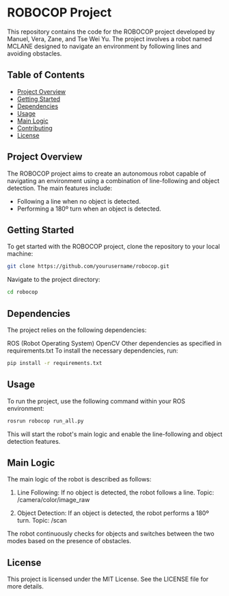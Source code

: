 # ROBOCOP Project

This repository contains the code for the ROBOCOP project developed by Manuel, Vera, Zane, and Tse Wei Yu. The project involves a robot named MCLANE designed to navigate an environment by following lines and avoiding obstacles.

## Table of Contents
- [Project Overview](#project-overview)
- [Getting Started](#getting-started)
- [Dependencies](#dependencies)
- [Usage](#usage)
- [Main Logic](#main-logic)
- [Contributing](#contributing)
- [License](#license)

## Project Overview

The ROBOCOP project aims to create an autonomous robot capable of navigating an environment using a combination of line-following and object detection. The main features include:
- Following a line when no object is detected.
- Performing a 180º turn when an object is detected.

## Getting Started

To get started with the ROBOCOP project, clone the repository to your local machine:

```bash
git clone https://github.com/yourusername/robocop.git
```

Navigate to the project directory:
```bash
cd robocop
```

## Dependencies

The project relies on the following dependencies:

ROS (Robot Operating System)
OpenCV
Other dependencies as specified in requirements.txt
To install the necessary dependencies, run:

```bash
pip install -r requirements.txt
```

## Usage
To run the project, use the following command within your ROS environment:

```bash
rosrun robocop run_all.py
```

This will start the robot's main logic and enable the line-following and object detection features.

## Main Logic
The main logic of the robot is described as follows:

1. Line Following: If no object is detected, the robot follows a line.
Topic: /camera/color/image_raw

2. Object Detection: If an object is detected, the robot performs a 180º turn.
Topic: /scan

The robot continuously checks for objects and switches between the two modes based on the presence of obstacles.

## License
This project is licensed under the MIT License. See the LICENSE file for more details.
